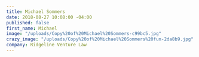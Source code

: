 ```yaml
---
title: Michael Sommers
date: 2018-08-27 10:08:00 -04:00
published: false
first_name: Michael
image: "/uploads/Copy%20of%20Michael%20Sommers-c99bc5.jpg"
crazy_image: "/uploads/Copy%20of%20Michael%20Sommers%20fun-2da8b9.jpg"
company: Ridgeline Venture Law
---
```


